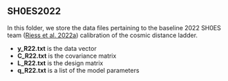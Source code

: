## SH0ES2022
In this folder, we store the data files pertaining to the baseline 2022 SH0ES team ([Riess et al. 2022a](https://iopscience.iop.org/article/10.3847/2041-8213/ac5c5b)) calibration of the cosmic distance ladder.
- **y_R22.txt** is the data vector
- **C_R22.txt** is the covariance matrix
- **L_R22.txt** is the design matrix
- **q_R22.txt** is a list of the model parameters
